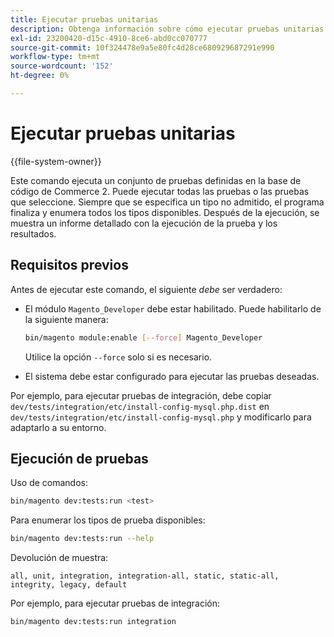 ```yaml
---
title: Ejecutar pruebas unitarias
description: Obtenga información sobre cómo ejecutar pruebas unitarias definidas en el código base de Adobe Commerce. Descubra los comandos de prueba, las opciones de ejecución y los informes de resultados.
exl-id: 23200420-d15c-4910-8ce6-abd0cc070777
source-git-commit: 10f324478e9a5e80fc4d28ce680929687291e990
workflow-type: tm+mt
source-wordcount: '152'
ht-degree: 0%

---
```


# Ejecutar pruebas unitarias

{{file-system-owner}}

Este comando ejecuta un conjunto de pruebas definidas en la base de código de Commerce 2. Puede ejecutar todas las pruebas o las pruebas que seleccione. Siempre que se especifica un tipo no admitido, el programa finaliza y enumera todos los tipos disponibles. Después de la ejecución, se muestra un informe detallado con la ejecución de la prueba y los resultados.

## Requisitos previos

Antes de ejecutar este comando, el siguiente _debe_ ser verdadero:

- El módulo `Magento_Developer` debe estar habilitado. Puede habilitarlo de la siguiente manera:

  ```bash
  bin/magento module:enable [--force] Magento_Developer
  ```

  Utilice la opción `--force` solo si es necesario.

- El sistema debe estar configurado para ejecutar las pruebas deseadas.

Por ejemplo, para ejecutar pruebas de integración, debe copiar `dev/tests/integration/etc/install-config-mysql.php.dist` en `dev/tests/integration/etc/install-config-mysql.php` y modificarlo para adaptarlo a su entorno.

## Ejecución de pruebas

Uso de comandos:

```bash
bin/magento dev:tests:run <test>
```

Para enumerar los tipos de prueba disponibles:

```bash
bin/magento dev:tests:run --help
```

Devolución de muestra:

```
all, unit, integration, integration-all, static, static-all, integrity, legacy, default
```

Por ejemplo, para ejecutar pruebas de integración:

```bash
bin/magento dev:tests:run integration
```
